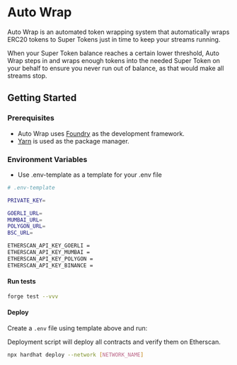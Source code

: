 # Auto Wrap

Auto Wrap is an automated token wrapping system that automatically wraps ERC20 tokens to Super Tokens just in time to keep your streams running.

When your Super Token balance reaches a certain lower threshold, Auto Wrap steps in and wraps enough tokens into the needed Super Token on your behalf to ensure you never run out of balance, as that would make all streams stop.

## Getting Started

### Prerequisites

- Auto Wrap uses [Foundry](https://github.com/gakonst/foundry#installation) as the development framework.
- [Yarn](https://github.com/yarnpkg/yarn) is used as the package manager.

### Environment Variables

- Use .env-template as a template for your .env file

```bash
# .env-template

PRIVATE_KEY=

GOERLI_URL=
MUMBAI_URL=
POLYGON_URL=
BSC_URL=

ETHERSCAN_API_KEY_GOERLI =
ETHERSCAN_API_KEY_MUMBAI =
ETHERSCAN_API_KEY_POLYGON =
ETHERSCAN_API_KEY_BINANCE =
```

#### Run tests

```bash
forge test --vvv
```

#### Deploy

Create a `.env` file using template above and run:

Deployment script will deploy all contracts and verify them on Etherscan.

```bash
npx hardhat deploy --network [NETWORK_NAME]
```
